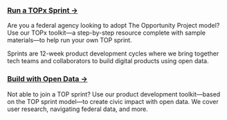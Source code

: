 
### [Run a TOPx Sprint →](https://opportunity.census.gov/topx-toolkit/introduction/)
Are you a federal agency looking to adopt The Opportunity Project model? Use our TOPx toolkit—a step-by-step resource complete with sample materials—to help run your own TOP sprint.

Sprints are 12-week product development cycles where we bring together tech teams and collaborators to build digital products using open data.

### [Build with Open Data →]({{site.baseurl}}/product-development/toolkit) 
Not able to join a TOP sprint? Use our product development toolkit—based on the TOP sprint model—to create civic impact with open data. We cover user research, navigating federal data, and more.

<!-- ### [Apply for the Prize Challenge →](https://www.challenge.gov/challenge/opportunity-project-prize/)
If your team participated in a TOP sprint or utilized the product development toolkit, you may be eligible to apply for the prize competition. [Click here](#) for more information on the first TOP Prize Challenge in 2019, and stay tuned for more updates on the 2020 Prize Challenge, which will open in fall 2020 through early 2021.  -->